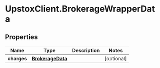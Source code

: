# UpstoxClient.BrokerageWrapperData

## Properties
Name | Type | Description | Notes
------------ | ------------- | ------------- | -------------
**charges** | [**BrokerageData**](BrokerageData.md) |  | [optional] 
